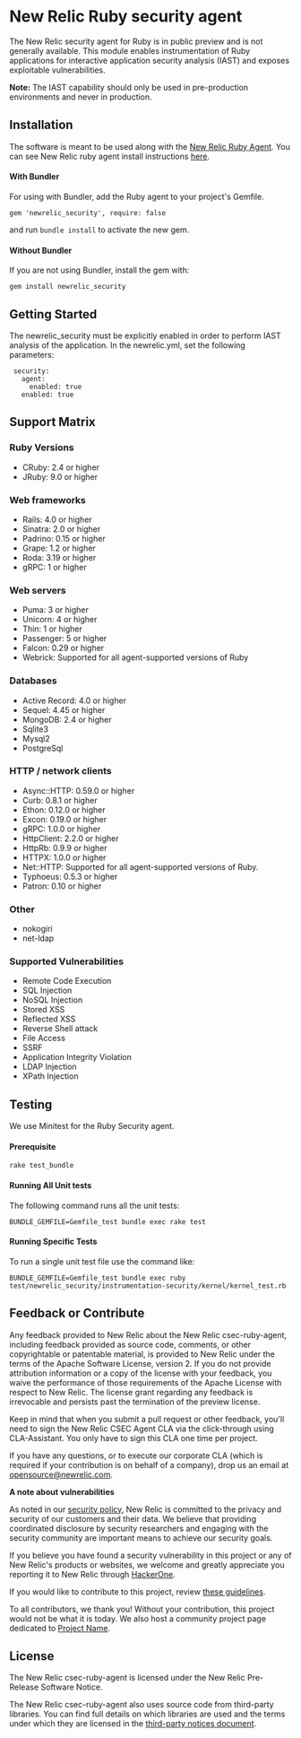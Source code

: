 # New Relic Ruby security agent

The New Relic security agent for Ruby is in public preview and is not generally available. This module enables instrumentation of Ruby applications for interactive application security analysis (IAST) and exposes exploitable vulnerabilities.

**Note:** The IAST capability should only be used in pre-production environments and never in production. 

## Installation

The software is meant to be used along with the [New Relic Ruby Agent](https://github.com/newrelic/newrelic-ruby-agent). You can see New Relic ruby agent install instructions [here](https://github.com/newrelic/newrelic-ruby-agent#installing-and-using).

#### With Bundler
For using with Bundler, add the Ruby agent to your project's Gemfile.

```
gem 'newrelic_security', require: false
```

and run `bundle install` to activate the new gem.

#### Without Bundler
If you are not using Bundler, install the gem with:

```
gem install newrelic_security
```

## Getting Started
The newrelic_security must be explicitly enabled in order to perform IAST analysis of the application. In the newrelic.yml, set the following parameters:

```
 security:
   agent:
     enabled: true
   enabled: true
```

## Support Matrix
### Ruby Versions
- CRuby: 2.4 or higher
- JRuby: 9.0 or higher
### Web frameworks
- Rails: 4.0 or higher
- Sinatra: 2.0 or higher
- Padrino: 0.15 or higher
- Grape: 1.2 or higher
- Roda: 3.19 or higher
- gRPC: 1 or higher
### Web servers
- Puma: 3 or higher
- Unicorn: 4 or higher
- Thin: 1 or higher
- Passenger: 5 or higher
- Falcon: 0.29 or higher
- Webrick: Supported for all agent-supported versions of Ruby
### Databases
- Active Record: 4.0 or higher
- Sequel: 4.45 or higher
- MongoDB: 2.4 or higher
- Sqlite3 
- Mysql2
- PostgreSql

### HTTP / network clients
- Async::HTTP: 0.59.0 or higher
- Curb: 0.8.1 or higher
- Ethon: 0.12.0 or higher
- Excon: 0.19.0 or higher
- gRPC: 1.0.0 or higher
- HttpClient: 2.2.0 or higher
- HttpRb: 0.9.9 or higher
- HTTPX: 1.0.0 or higher
- Net::HTTP: Supported for all agent-supported versions of Ruby.
- Typhoeus: 0.5.3 or higher
- Patron: 0.10 or higher

### Other
- nokogiri
- net-ldap

### Supported Vulnerabilities
- Remote Code Execution
- SQL Injection
- NoSQL Injection
- Stored XSS
- Reflected XSS
- Reverse Shell attack
- File Access
- SSRF
- Application Integrity Violation
- LDAP Injection
- XPath Injection

## Testing
We use Minitest for the Ruby Security agent.
#### Prerequisite
```
rake test_bundle
```
#### Running All Unit tests
The following command runs all the unit tests:
```
BUNDLE_GEMFILE=Gemfile_test bundle exec rake test
```
#### Running Specific Tests
To run a single unit test file use the command like:
```
BUNDLE_GEMFILE=Gemfile_test bundle exec ruby test/newrelic_security/instrumentation-security/kernel/kernel_test.rb
```

## Feedback or Contribute

Any feedback provided to New Relic about the New Relic csec-ruby-agent, including feedback provided as source code, comments, or other copyrightable or patentable material, is provided to New Relic under the terms of the Apache Software License, version 2. If you do not provide attribution information or a copy of the license with your feedback, you waive the performance of those requirements of the Apache License with respect to New Relic. The license grant regarding any feedback is irrevocable and persists past the termination of the preview license.

Keep in mind that when you submit a pull request or other feedback, you'll need to sign the New Relic CSEC Agent CLA via the click-through using CLA-Assistant. You only have to sign this CLA one time per project.

If you have any questions, or to execute our corporate CLA (which is required if your contribution is on behalf of a company), drop us an email at opensource@newrelic.com.

**A note about vulnerabilities**

As noted in our [security policy](../../security/policy), New Relic is committed to the privacy and security of our customers and their data. We believe that providing coordinated disclosure by security researchers and engaging with the security community are important means to achieve our security goals.

If you believe you have found a security vulnerability in this project or any of New Relic's products or websites, we welcome and greatly appreciate you reporting it to New Relic through [HackerOne](https://hackerone.com/newrelic).

If you would like to contribute to this project, review [these guidelines](./CONTRIBUTING.md).

To all contributors, we thank you!  Without your contribution, this project would not be what it is today.  We also host a community project page dedicated to [Project Name](<LINK TO https://opensource.newrelic.com/projects/... PAGE>).

## License
The New Relic csec-ruby-agent is licensed under the New Relic Pre-Release Software Notice.

The New Relic csec-ruby-agent also uses source code from third-party libraries. You can find full details on which libraries are used and the terms under which they are licensed in the [third-party notices document](./THIRD_PARTY_NOTICES.md).
